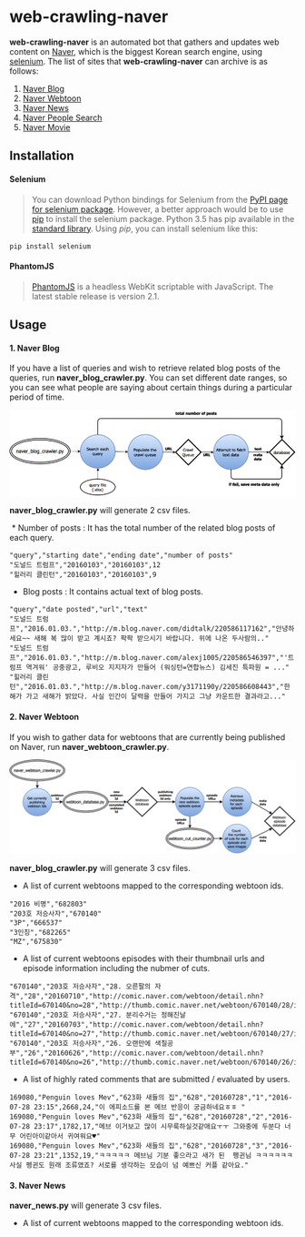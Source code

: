 # web-crawling-naver

  **web-crawling-naver** is an automated bot that gathers and updates web content on [Naver](http://www.naver.com/), which is the biggest Korean search engine, using [selenium](http://selenium-python.readthedocs.io/). The list of sites that **web-crawling-naver** can archive is as follows:

1. [Naver Blog](http://section.blog.naver.com/)
2. [Naver Webtoon](http://comic.naver.com/index.nhn)
3. [Naver News](http://news.naver.com/)
4. [Naver People Search](http://people.search.naver.com/)
5. [Naver Movie](http://movie.naver.com/)

## Installation

#### Selenium
>You can download Python bindings for Selenium from the [PyPI page for selenium package](https://pypi.python.org/pypi/selenium). However, a better approach would be to use [pip](https://pip.pypa.io/en/latest/installing/) to install the selenium package. Python 3.5 has pip available in the [standard library](https://docs.python.org/3.5/installing/index.html). Using *pip*, you can install selenium like this:
```
pip install selenium
```

#### PhantomJS
>[PhantomJS](http://phantomjs.org/download.html) is a headless WebKit scriptable with JavaScript. The latest stable release is version 2.1.

## Usage
#### 1. Naver Blog
  If you have a list of queries and wish to retrieve related blog posts of the queries, run **naver_blog_crawler.py**. You can set different date ranges, so you can see what people are saying about certain things during a particular period of time.

![image](https://github.com/TY-Choi/web-crawling-naver/blob/master/naver_blog_crawler.png)

**naver_blog_crawler.py** will generate 2 csv files.  

  * Number of posts : It has the total number of the related blog posts of each query.
```
"query","starting date","ending date","number of posts"
"도널드 트럼프","20160103","20160103",12
"힐러리 클린턴","20160103","20160103",9
```
  * Blog posts : It contains actual text of blog posts.
```
"query","date posted","url","text"
"도널드 트럼프","2016.01.03.","http://m.blog.naver.com/didtalk/220586117162","안녕하세요~~ 새해 복 많이 받고 계시죠? 팍팍 받으시기 바랍니다. 위에 나온 두사람의.."
"도널드 트럼프","2016.01.03.","http://m.blog.naver.com/alexj1005/220586546397","'트럼프 역겨워' 공중광고, 루비오 지지자가 만들어 (워싱턴=연합뉴스) 김세진 특파원 = ..."
"힐러리 클린턴","2016.01.03.","http://m.blog.naver.com/y3171190y/220586608443","한 해가 가고 새해가 밝았다. 사실 인간이 달력을 만들어 가지고 그냥 카운트한 결과라고..."
```

#### 2. Naver Webtoon
  If you wish to gather data for webtoons that are currently being published on Naver, run **naver_webtoon_crawler.py**. 
  
  ![image](https://github.com/TY-Choi/web-crawling-naver/blob/master/naver_webtoon.png)
  
  **naver_blog_crawler.py** will generate 3 csv files.
   * A list of current webtoons mapped to the corresponding webtoon ids.
```
"2016 비명","682803"
"203호 저승사자","670140"
"3P","666537"
"3인칭","682265"
"MZ","675830"
```
   * A list of current webtoons episodes with their thumbnail urls and episode information including the nubmer of cuts.
```
"670140","203호 저승사자","28. 오른팔의 자격","28","20160710","http://comic.naver.com/webtoon/detail.nhn?titleId=670140&no=28","http://thumb.comic.naver.net/webtoon/670140/28/inst_thumbnail_20160708144832.jpg"
"670140","203호 저승사자","27. 분리수거는 정해진날에","27","20160703","http://comic.naver.com/webtoon/detail.nhn?titleId=670140&no=27","http://thumb.comic.naver.net/webtoon/670140/27/inst_thumbnail_20160701120826.jpg"
"670140","203호 저승사자","26. 오랜만에 색칠공부","26","20160626","http://comic.naver.com/webtoon/detail.nhn?titleId=670140&no=26","http://thumb.comic.naver.net/webtoon/670140/26/inst_thumbnail_20160624121236.jpg"
```
   * A list of highly rated comments that are submitted / evaluated by users.
```
169080,"Penguin loves Mev","623화 새들의 집","628","20160728","1","2016-07-28 23:15",2668,24,"이 에피소드를 본 메브 반응이 궁금하네요ㅎㅎ "
169080,"Penguin loves Mev","623화 새들의 집","628","20160728","2","2016-07-28 23:17",1782,17,"메브 이거보고 많이 시무룩하실것같애요ㅜㅜ 그와중에 두분다 너무 어린아이같아서 귀여워요♥"
169080,"Penguin loves Mev","623화 새들의 집","628","20160728","3","2016-07-28 23:21",1352,19,"ㅋㅋㅋㅋㅋ 메브님 기분 좋으라고 새가 된  펭귄님 ㅋㅋㅋㅋㅋㅋ 사실 펭귄도 원래 조류였죠? 서로를 생각하는 모습이 넘 예쁘신 커플 같아요."
```
#### 3. Naver News
  **naver_news.py** will generate 3 csv files.
   * A list of current webtoons mapped to the corresponding webtoon ids.
